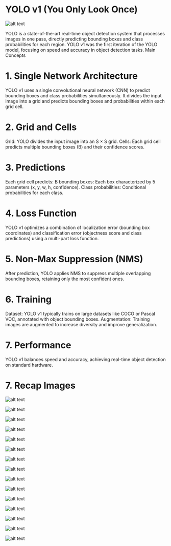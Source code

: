 # YOLO v1 (You Only Look Once)
![alt text](assets/yolov1.jpg)

YOLO is a state-of-the-art real-time object detection system that processes images in one pass, directly predicting bounding boxes and class probabilities for each region. YOLO v1 was the first iteration of the YOLO model, focusing on speed and accuracy in object detection tasks.
Main Concepts

# 1. Single Network Architecture

YOLO v1 uses a single convolutional neural network (CNN) to predict bounding boxes and class probabilities simultaneously. It divides the input image into a grid and predicts bounding boxes and probabilities within each grid cell.

# 2. Grid and Cells

Grid: YOLO divides the input image into an S × S grid.
Cells: Each grid cell predicts multiple bounding boxes (B) and their confidence scores.

# 3. Predictions

Each grid cell predicts:
B bounding boxes: Each box characterized by 5 parameters (x, y, w, h, confidence).
Class probabilities: Conditional probabilities for each class.

# 4. Loss Function

YOLO v1 optimizes a combination of localization error (bounding box coordinates) and classification error (objectness score and class predictions) using a multi-part loss function.

# 5. Non-Max Suppression (NMS)

After prediction, YOLO applies NMS to suppress multiple overlapping bounding boxes, retaining only the most confident ones.

# 6. Training

Dataset: YOLO v1 typically trains on large datasets like COCO or Pascal VOC, annotated with object bounding boxes.
Augmentation: Training images are augmented to increase diversity and improve generalization.

# 7. Performance

YOLO v1 balances speed and accuracy, achieving real-time object detection on standard hardware.


# 7. Recap Images


![alt text](<assets/reference (2).png>)

![alt text](<assets/reference (3).png>)

![alt text](<assets/reference (4).png>)

![alt text](<assets/reference (5).png>)

![alt text](<assets/reference (6).png>)

![alt text](<assets/reference (7).png>)

![alt text](<assets/reference (8).png>)

![alt text](<assets/reference (9).png>)

![alt text](<assets/reference (10).png>)

![alt text](<assets/reference (11).png>)

![alt text](<assets/reference (12).png>)

![alt text](<assets/reference (13).png>)

![alt text](<assets/reference (14).png>)

![alt text](<assets/reference (1).png>)

![alt text](<assets/reference (15).png>)





